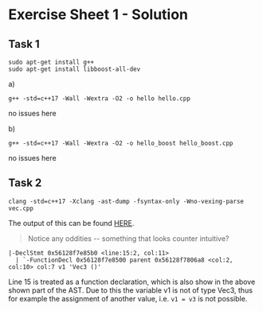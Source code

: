 # Exercise Sheet 1 - Solution

## Task 1

```
sudo apt-get install g++
sudo apt-get install libboost-all-dev
```

a)

```
g++ -std=c++17 -Wall -Wextra -O2 -o hello hello.cpp
```

no issues here

b)

```
g++ -std=c++17 -Wall -Wextra -O2 -o hello_boost hello_boost.cpp
```

no issues here

## Task 2

`clang -std=c++17 -Xclang -ast-dump -fsyntax-only -Wno-vexing-parse vec.cpp`

The output of this can be found [HERE](AST.txt).

> Notice any oddities -- something that looks counter intuitive?

```
|-DeclStmt 0x56128f7e85b0 <line:15:2, col:11>
  | `-FunctionDecl 0x56128f7e8500 parent 0x56128f7806a8 <col:2, col:10> col:7 v1 'Vec3 ()'
```

Line 15 is treated as a function declaration, which is also show in the above shown part of the AST. Due to this the variable v1 is not of type Vec3, thus for example the assignment of another value, i.e. `v1 = v3` is not possible.
